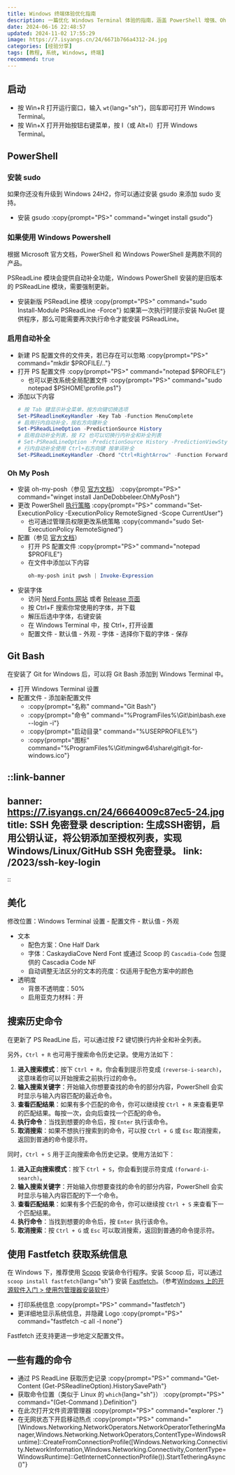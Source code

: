 ```yaml
---
title: Windows 终端体验优化指南
description: 一篇优化 Windows Terminal 体验的指南，涵盖 PowerShell 增强、Oh My Posh 主题配置、集成 Git Bash 以及终端美化等方面。
date: 2024-06-16 22:48:57
updated: 2024-11-02 17:55:29
image: https://7.isyangs.cn/24/6671b766a4312-24.jpg
categories: [经验分享]
tags: [教程, 系统, Windows, 终端]
recommend: true
---
```


## 启动

- 按 Win+R 打开运行窗口，输入 `wt`{lang="sh"}，回车即可打开 Windows Terminal。
- 按 Win+X 打开开始按钮右键菜单，按 I（或 Alt+I）打开 Windows Terminal。

## PowerShell

### 安装 sudo

如果你还没有升级到 Windows 24H2，你可以通过安装 gsudo 来添加 sudo 支持。

- 安装 gsudo
  :copy{prompt="PS>" command="winget install gsudo"}

### 如果使用 Windows Powershell

根据 Microsoft 官方文档，PowerShell 和 Windows PowerShell 是两款不同的产品。

PSReadLine 模块会提供自动补全功能，Windows PowerShell 安装的是旧版本的 PSReadLine 模块，需要强制更新。

- 安装新版 PSReadLine 模块
  :copy{prompt="PS>" command="sudo Install-Module PSReadLine -Force"}
  如果第一次执行时提示安装 NuGet 提供程序，那么可能需要再次执行命令才能安装 PSReadLine。

### 启用自动补全

- 新建 PS 配置文件的文件夹，若已存在可以忽略
  :copy{prompt="PS>" command="mkdir $PROFILE/.."}
- 打开 PS 配置文件
  :copy{prompt="PS>" command="notepad $PROFILE"}
  - 也可以更改系统全局配置文件
  :copy{prompt="PS>" command="sudo notepad $PSHOME\profile.ps1"}
- 添加以下内容
  ```powershell [$PROFILE]
  # 按 Tab 键显示补全菜单，按方向键切换选项
  Set-PSReadlineKeyHandler -Key Tab -Function MenuComplete
  # 启用行内自动补全，按右方向键补全
  Set-PSReadLineOption -PredictionSource History
  # 启用自动补全列表，按 F2 也可以切换行内补全和补全列表
  # Set-PSReadLineOption -PredictionSource History -PredictionViewStyle ListView
  # 行内自动补全使用 Ctrl+右方向键 按单词补全
  Set-PSReadLineKeyHandler -Chord "Ctrl+RightArrow" -Function ForwardWord
  ```

### Oh My Posh

- 安装 oh-my-posh（参见 [官方文档](https://ohmyposh.dev/docs/installation/windows)）
  :copy{prompt="PS>" command="winget install JanDeDobbeleer.OhMyPosh"}
- 更改 PowerShell [执行策略](https://learn.microsoft.com/zh-cn/powershell/module/microsoft.powershell.core/about/about_execution_policies)
  :copy{prompt="PS>" command="Set-ExecutionPolicy -ExecutionPolicy RemoteSigned -Scope CurrentUser"}
  - 也可通过管理员权限更改系统策略
  :copy{command="sudo Set-ExecutionPolicy RemoteSigned"}
- 配置（参见 [官方文档](https://ohmyposh.dev/docs/installation/prompt)）
  - 打开 PS 配置文件
  :copy{prompt="PS>" command="notepad $PROFILE"}
  - 在文件中添加以下内容
    ```powershell [$PROFILE]
    oh-my-posh init pwsh | Invoke-Expression
    ```
- 安装字体
  - 访问 [Nerd Fonts 网站](https://www.nerdfonts.com/font-downloads) 或者 [Release 页面](https://github.com/ryanoasis/nerd-fonts/releases)
  - 按 Ctrl+F 搜索你常使用的字体，并下载
  - 解压后选中字体，右键安装
  - 在 Windows Terminal 中，按 Ctrl+, 打开设置
  - 配置文件 - 默认值 - 外观 - 字体 - 选择你下载的字体 - 保存

## Git Bash

在安装了 Git for Windows 后，可以将 Git Bash 添加到 Windows Terminal 中。

- 打开 Windows Terminal 设置
- 配置文件 - 添加新配置文件
  - :copy{prompt="名称" command="Git Bash"}
  - :copy{prompt="命令" command="%ProgramFiles%\Git\bin\bash.exe --login -i"}
  - :copy{prompt="启动目录" command="%USERPROFILE%"}
  - :copy{prompt="图标" command="%ProgramFiles%\Git\mingw64\share\git\git-for-windows.ico"}

::link-banner
---
banner: https://7.isyangs.cn/24/6664009c87ec5-24.jpg
title: SSH 免密登录
description: 生成SSH密钥，启用公钥认证，将公钥添加至授权列表，实现 Windows/Linux/GitHub SSH 免密登录。
link: /2023/ssh-key-login
---
::

## 美化

修改位置：Windows Terminal 设置 - 配置文件 - 默认值 - 外观

- 文本
  - 配色方案：One Half Dark
  - 字体：CaskaydiaCove Nerd Font 或通过 Scoop 的 `Cascadia-Code` 包提供的 Cascadia Code NF
  - 自动调整无法区分的文本的亮度：仅适用于配色方案中的颜色
- 透明度
  - 背景不透明度：50%
  - 启用亚克力材料：开

## 搜索历史命令

在更新了 PS ReadLine 后，可以通过按 F2 键切换行内补全和补全列表。

另外，`Ctrl + R` 也可用于搜索命令历史记录。使用方法如下：

1. **进入搜索模式**：按下 `Ctrl + R`，你会看到提示符变成 `(reverse-i-search)`，这意味着你可以开始搜索之前执行过的命令。
2. **输入搜索关键字**：开始输入你想要查找的命令的部分内容，PowerShell 会实时显示与输入内容匹配的最近命令。
3. **查看匹配结果**：如果有多个匹配的命令，你可以继续按 `Ctrl + R` 来查看更早的匹配结果。每按一次，会向后查找一个匹配的命令。
4. **执行命令**：当找到想要的命令后，按 `Enter` 执行该命令。
5. **取消搜索**：如果不想执行搜索到的命令，可以按 `Ctrl + G` 或 `Esc` 取消搜索，返回到普通的命令提示符。

同时，`Ctrl + S` 用于正向搜索命令历史记录。使用方法如下：

1. **进入正向搜索模式**：按下 `Ctrl + S`，你会看到提示符变成 `(forward-i-search)`。
2. **输入搜索关键字**：开始输入你想要查找的命令的部分内容，PowerShell 会实时显示与输入内容匹配的下一个命令。
3. **查看匹配结果**：如果有多个匹配的命令，你可以继续按 `Ctrl + S` 来查看下一个匹配结果。
4. **执行命令**：当找到想要的命令后，按 `Enter` 执行该命令。
5. **取消搜索**：按 `Ctrl + G` 或 `Esc` 可以取消搜索，返回到普通的命令提示符。

## 使用 Fastfetch 获取系统信息

在 Windows 下，推荐使用 [Scoop](https://scoop.sh/) 安装命令行程序。安装 Scoop 后，可以通过 `scoop install fastfetch`{lang="sh"} 安装 [Fastfetch](https://github.com/fastfetch-cli/fastfetch)。（参考[Windows 上的开源软件入门 > 使用包管理器安装软件](/2024/sfd-xupt#使用包管理器安装软件)）

- 打印系统信息
  :copy{prompt="PS>" command="fastfetch"}
- 更详细地显示系统信息，并隐藏 Logo
  :copy{prompt="PS>" command="fastfetch -c all -l none"}

Fastfetch 还支持更进一步地定义配置文件。

## 一些有趣的命令

- 通过 PS ReadLine 获取历史记录
  :copy{prompt="PS>" command="Get-Content (Get-PSReadlineOption).HistorySavePath"}
- 获取命令位置（类似于 Linux 的 `which`{lang="sh"}）
  :copy{prompt="PS>" command="(Get-Command <command>).Definition"}
- 在此次打开文件资源管理器
  :copy{prompt="PS>" command="explorer ."}
- 在无网状态下开启移动热点
  :copy{prompt="PS>" command="[Windows.Networking.NetworkOperators.NetworkOperatorTetheringManager,Windows.Networking.NetworkOperators,ContentType=WindowsRuntime]::CreateFromConnectionProfile([Windows.Networking.Connectivity.NetworkInformation,Windows.Networking.Connectivity,ContentType=WindowsRuntime]::GetInternetConnectionProfile()).StartTetheringAsync()"}
